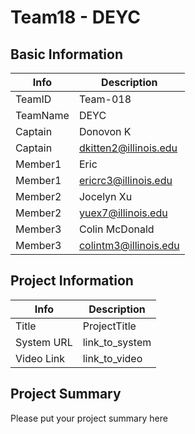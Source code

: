 # Team18 - DEYC

## Basic Information

|   Info      |        Description     |
| ----------- | ---------------------- |
| TeamID      |         Team-018       |
| TeamName    |           DEYC         |
| Captain     |       Donovon K        |
| Captain     |  dkitten2@illinois.edu |
| Member1     |          Eric          |
| Member1     |  ericrc3@illinois.edu  |
| Member2     |       Jocelyn Xu       |
| Member2     |   yuex7@illinois.edu   |
| Member3     |     Colin McDonald     |
| Member3     |  colintm3@illinois.edu |

## Project Information

|   Info      |        Description     |
| ----------- | ---------------------- |
|  Title      |       ProjectTitle     |
| System URL  |      link_to_system    |
| Video Link  |      link_to_video     |

## Project Summary
Please put your project summary here
